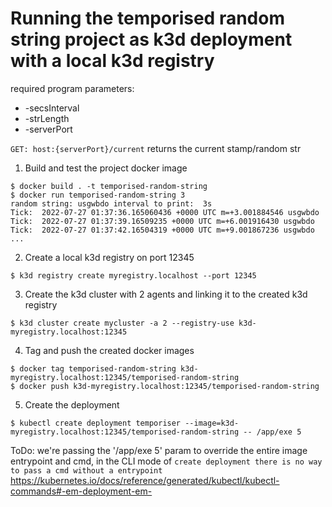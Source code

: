 # Running the temporised random string project as k3d deployment with a local k3d registry

required program parameters:
- -secsInterval
- -strLength
- -serverPort

`GET: host:{serverPort}/current` returns the current stamp/random str

1. Build and test the project docker image
```shell
$ docker build . -t temporised-random-string
$ docker run temporised-random-string 3
random string: usgwbdo interval to print:  3s
Tick:  2022-07-27 01:37:36.165060436 +0000 UTC m=+3.001884546 usgwbdo
Tick:  2022-07-27 01:37:39.16509235 +0000 UTC m=+6.001916430 usgwbdo
Tick:  2022-07-27 01:37:42.16504319 +0000 UTC m=+9.001867236 usgwbdo
...
```

2. Create a local k3d registry on port 12345
```shell
$ k3d registry create myregistry.localhost --port 12345
```

3. Create the k3d cluster with 2 agents and linking it to the created k3d registry
```shell
$ k3d cluster create mycluster -a 2 --registry-use k3d-myregistry.localhost:12345
```

4. Tag and push the created docker images
```shell
$ docker tag temporised-random-string k3d-myregistry.localhost:12345/temporised-random-string
$ docker push k3d-myregistry.localhost:12345/temporised-random-string
```
5. Create the deployment
```shell
$ kubectl create deployment temporiser --image=k3d-myregistry.localhost:12345/temporised-random-string -- /app/exe 5
```

ToDo: we're passing the '/app/exe 5' param to override the entire image entrypoint and cmd, in the CLI mode of `create deployment there is no way to pass a cmd without a entrypoint`
https://kubernetes.io/docs/reference/generated/kubectl/kubectl-commands#-em-deployment-em-